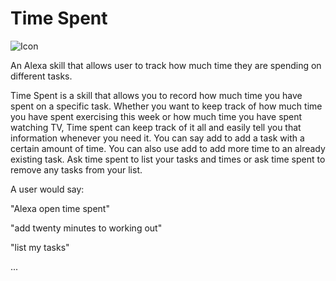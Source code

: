 # Time Spent

![Icon](https://s3.amazonaws.com/bryanc21/icon_512_A2Z.png)

An Alexa skill that allows user to track how much time they are spending on different tasks.

Time Spent is a skill that allows you to record how much time you have spent on a specific task. Whether you want to keep track of how much time you have spent exercising this week or how much time you have spent watching TV, Time spent can keep track of it all and easily tell you that information whenever you need it. You can say add to add a task with a certain amount of time. You can also use add to add more time to an already existing task. Ask time spent to list your tasks and times or ask time spent to remove any tasks from your list.

A user would say:

"Alexa open time spent"

"add twenty minutes to working out"

"list my tasks"

...
